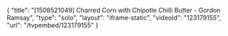 {
    "title": "[1508521049] Charred Corn with Chipotle Chilli Butter - Gordon Ramsay",
    "type": "solo",
    "layout": "iframe-static",
    "videoId": "123179155",
    "url": "\/tvpembed\/123179155"
}